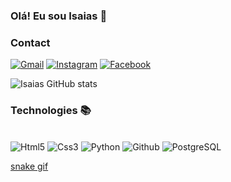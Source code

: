 ### Olá! Eu sou Isaias 💎
### Contact

[![Gmail](https://img.shields.io/badge/Gmail-D14836?style=for-the-badge&logo=gmail&logoColor=white)](mailto:isaiasf003@gmail.com)
[![Instagram](https://img.shields.io/badge/Instagram-E4405F?style=for-the-badge&logo=instagram&logoColor=white)](https://www.instagram.com/isaiasfelipee_/)
[![Facebook](https://img.shields.io/badge/Facebook-1877F2?style=for-the-badge&logo=facebook&logoColor=white)](https://www.facebook.com/profile.php?id=100017731839452)

![Isaias GitHub stats](https://github-readme-stats.vercel.app/api?username=isaiasfelipe7&show_icons=true&theme=tokyonight)

### Technologies 📚

<div style="diplay: inline_block"><br>
    <img  aling ="center" src="https://img.shields.io/badge/HTML5-E34F26?style=for-the-badge&logo=html5&logoColor=white" alt="Html5">
    <img  aling ="center" src="https://img.shields.io/badge/CSS3-1572B6?style=for-the-badge&logo=css3&logoColor=white" alt="Css3">
    <img  aling ="center" src="https://img.shields.io/badge/Python-14354C?style=for-the-badge&logo=python&logoColor=white" alt="Python">
    <img  aling ="center" src="https://img.shields.io/badge/GitHub-100000?style=for-the-badge&logo=github&logoColor=white" alt="Github">
    <img  aling ="center" src="https://img.shields.io/badge/PostgreSQL-316192?style=for-the-badge&logo=postgresql&logoColor=white" alt="PostgreSQL">
</div>

[snake gif](https://github.com/Isaiasfelipe7/Isaiasfelipe7/blob/output/github-contribution-grid-snake.svg)
